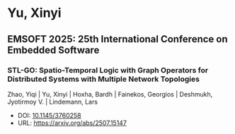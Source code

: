 # Yu, Xinyi

## EMSOFT 2025: 25th International Conference on Embedded Software

### STL-GO: Spatio-Temporal Logic with Graph Operators for Distributed Systems with Multiple Network Topologies
Zhao, Yiqi | Yu, Xinyi | Hoxha, Bardh | Fainekos, Georgios | Deshmukh, Jyotirmoy V. | Lindemann, Lars
* DOI: [10.1145/3760258](https://doi.org/10.1145/3760258)
* URL: <https://arxiv.org/abs/2507.15147>

